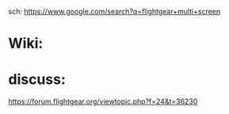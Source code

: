 sch: https://www.google.com/search?q=flightgear+multi+screen

# Wiki:

# discuss:
https://forum.flightgear.org/viewtopic.php?f=24&t=36230

